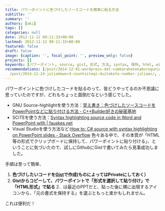 ```yaml
---
title: パワーポイントに色づけしたソースコードを簡単に貼る方法
subtitle: ''
summary: ''
authors: [aki]
tags: []
categories: null
date: 2012-11-12 09:11:33+00:00
lastmod: 2012-11-12 09:11:33+00:00
featured: false
draft: false
image: {caption: '', focal_point: '', preview_only: false}
projects: []
keywords: [パワーポイント, source, gist, 形式, 方法, syntax, 保持, html, with, コード]
recommendations: [/post/2014-12-01-wordpress-dot-comkarahatenaburogunioyin-tuyue-sisimasita/,
  /post/2014-12-24-juliadeword-countsiteqi-duitakoto-number-juliaac/, /post/2009-05-10-ad-es-iphoneadoresuzhang-yi-xing-memo/]
---
```

パワーポイントに色づけしたコードを貼るのって、皆どうやってるのか不思議に思っていたのですが、どれもちょっと面倒だなという感じでした。

- GNU Source-highlightを使う方法：[覚え書き：色づけしたソースコードをPowerPointなどに貼り付ける方法 - C++Builder好きの秘密基地](http://d.hatena.ne.jp/A7M/20090205/1233842500)
- SCiTEを使う方法：[Syntax highlighting source code in Word and PowerPoint with | fauskes.net](http://www.fauskes.net/nb/syntaxms/)
- Visual Studioを使う方法など:[How to: C# source with syntax highlighting on PowerPoint slides - Stack Overflow](http://stackoverflow.com/questions/825353/how-to-c-sharp-source-with-syntax-highlighting-on-powerpoint-slides)
色々ある中で、その本質が「HTML等の形式でクリップボードに保持して、パワーポイントに貼り付ける」、ということに気づいたので、試しにGithubにGistで書いてみたら見事成功しました。

手順は至って簡単、

1. **色づけしたいコードを[Gist](https://gist.github.com/)で作成(ものによってはPrivateにしておく）**
2. **Gistからコピーして、パワーポイントで「形式を選択して貼り付け」で「HTML形式」で貼る**
2．は最近のPPTだと、貼った後に横に出現するアイコンから、「元の書式を保持する」を選ぶともっと楽かもしれません。

これは便利だ！


